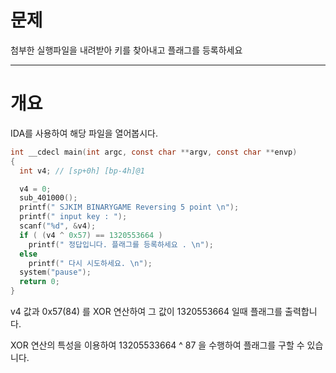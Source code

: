 # 문제
첨부한 실행파일을 내려받아 키를 찾아내고
플래그를 등록하세요

---
# 개요

IDA를 사용하여 해당 파일을 열어봅시다.

```c
int __cdecl main(int argc, const char **argv, const char **envp)
{
  int v4; // [sp+0h] [bp-4h]@1

  v4 = 0;
  sub_401000();
  printf(" SJKIM BINARYGAME Reversing 5 point \n");
  printf(" input key : ");
  scanf("%d", &v4);
  if ( (v4 ^ 0x57) == 1320553664 )
    printf(" 정답입니다. 플래그를 등록하세요 . \n");
  else
    printf(" 다시 시도하세요. \n");
  system("pause");
  return 0;
}
```

v4 값과 0x57(84) 를 XOR 연산하여 그 값이 1320553664 일때 플래그를 출력합니다.

XOR 연산의 특성을 이용하여 13205533664 ^ 87 을 수행하여 플래그를 구할 수 있습니다.
